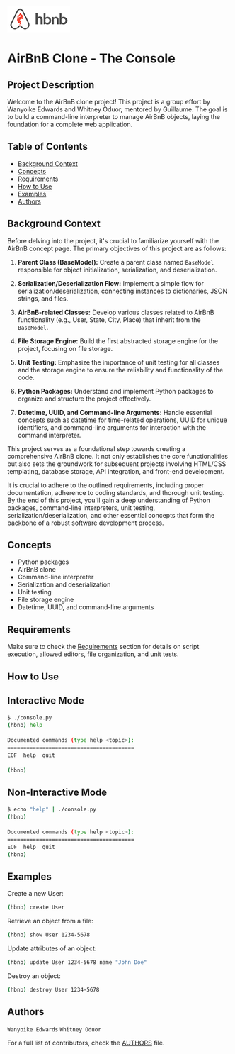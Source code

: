 ![Optional Text](logo.png)

# AirBnB Clone - The Console

## Project Description

Welcome to the AirBnB clone project! This project is a group effort by Wanyoike Edwards and Whitney Oduor, mentored by Guillaume. The goal is to build a command-line interpreter to manage AirBnB objects, laying the foundation for a complete web application.

## Table of Contents

- [Background Context](#background-context)
- [Concepts](#concepts)
- [Requirements](#requirements)
- [How to Use](#how-to-use)
- [Examples](#examples)
- [Authors](#authors)

## Background Context

Before delving into the project, it's crucial to familiarize yourself with the AirBnB concept page. The primary objectives of this project are as follows:

1. **Parent Class (BaseModel):** Create a parent class named `BaseModel` responsible for object initialization, serialization, and deserialization.

2. **Serialization/Deserialization Flow:** Implement a simple flow for serialization/deserialization, connecting instances to dictionaries, JSON strings, and files.

3. **AirBnB-related Classes:** Develop various classes related to AirBnB functionality (e.g., User, State, City, Place) that inherit from the `BaseModel`.

4. **File Storage Engine:** Build the first abstracted storage engine for the project, focusing on file storage.

5. **Unit Testing:** Emphasize the importance of unit testing for all classes and the storage engine to ensure the reliability and functionality of the code.

6. **Python Packages:** Understand and implement Python packages to organize and structure the project effectively.

7. **Datetime, UUID, and Command-line Arguments:** Handle essential concepts such as datetime for time-related operations, UUID for unique identifiers, and command-line arguments for interaction with the command interpreter.

This project serves as a foundational step towards creating a comprehensive AirBnB clone. It not only establishes the core functionalities but also sets the groundwork for subsequent projects involving HTML/CSS templating, database storage, API integration, and front-end development.

It is crucial to adhere to the outlined requirements, including proper documentation, adherence to coding standards, and thorough unit testing. By the end of this project, you'll gain a deep understanding of Python packages, command-line interpreters, unit testing, serialization/deserialization, and other essential concepts that form the backbone of a robust software development process.

## Concepts

- Python packages
- AirBnB clone
- Command-line interpreter
- Serialization and deserialization
- Unit testing
- File storage engine
- Datetime, UUID, and command-line arguments

## Requirements

Make sure to check the [Requirements](#requirements) section for details on script execution, allowed editors, file organization, and unit tests.

## How to Use

## Interactive Mode

```bash
$ ./console.py
(hbnb) help

Documented commands (type help <topic>):
========================================
EOF  help  quit

(hbnb)
```

## Non-Interactive Mode

```bash
$ echo "help" | ./console.py
(hbnb)

Documented commands (type help <topic>):
========================================
EOF  help  quit
(hbnb)

```
## Examples

Create a new User:
```bash
(hbnb) create User
```
Retrieve an object from a file:
```bash
(hbnb) show User 1234-5678
```
Update attributes of an object:
```bash
(hbnb) update User 1234-5678 name "John Doe"
```
Destroy an object:
```bash
(hbnb) destroy User 1234-5678
```
## Authors

`Wanyoike Edwards`
`Whitney Oduor`

For a full list of contributors, check the [AUTHORS](#AUTHORS) file.
